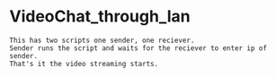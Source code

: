 # VideoChat_through_lan
	This has two scripts one sender, one reciever.
	Sender runs the script and waits for the reciever to enter ip of sender.
	That's it the video streaming starts.
